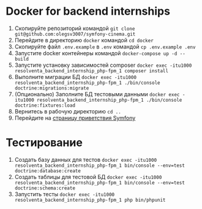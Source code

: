 # Docker for backend internships

1. Скопируйте репозиторий командой `git clone git@github.com:olegsv3007/symfony-cinema.git`
2. Перейдите в директорию `docker` командой `cd docker`
3. Скопируйте файл `.env.example` в `.env` командой `cp .env.example .env`
4. Запустите docker контейнеры командой `docker-compose up -d --build`
5. Запустите установку зависимостей composer `docker exec -itu1000 resolventa_backend_internship_php-fpm_1 composer install`
6. Выполните миграции БД `docker exec -itu1000 resolventa_backend_internship_php-fpm_1 ./bin/console doctrine:migrations:migrate`
7. (Опционально) Заполните БД тестовыми данными `docker exec -itu1000 resolventa_backend_internship_php-fpm_1 ./bin/console doctrine:fixtures:load`
8. Вернитесь в рабочую директорию `cd ..`
9. Перейдите на [страницу приветствия Symfony](http://localhost/)

# Тестирование

1. Создать базу данных для тестов `docker exec -itu1000 resolventa_backend_internship_php-fpm_1 bin/console --env=test doctrine:database:create`
2. Создать таблицы для тестовой БД `docker exec -itu1000 resolventa_backend_internship_php-fpm_1 bin/console --env=test doctrine:schema:create`
3. Запустить тесты `docker exec -itu1000 resolventa_backend_internship_php-fpm_1 php bin/phpunit`
